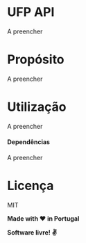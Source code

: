 # UFP API
A preencher

# Propósito 
A preencher

# Utilização
A preencher

#### Dependências
A preencher

# Licença

MIT

**Made with :heart: in Portugal**

**Software livre! :v:**

[//]: # (These are reference links used in the body of this note and get stripped out when the markdown processor does its job. There is no need to format nicely because it shouldn't be seen. Thanks SO - http://stackoverflow.com/questions/4823468/store-comments-in-markdown-syntax)

   [Splinter]: <https://splinter.readthedocs.io/en/latest/>
   [BeautifulSoup]: <https://www.crummy.com/software/BeautifulSoup/>
